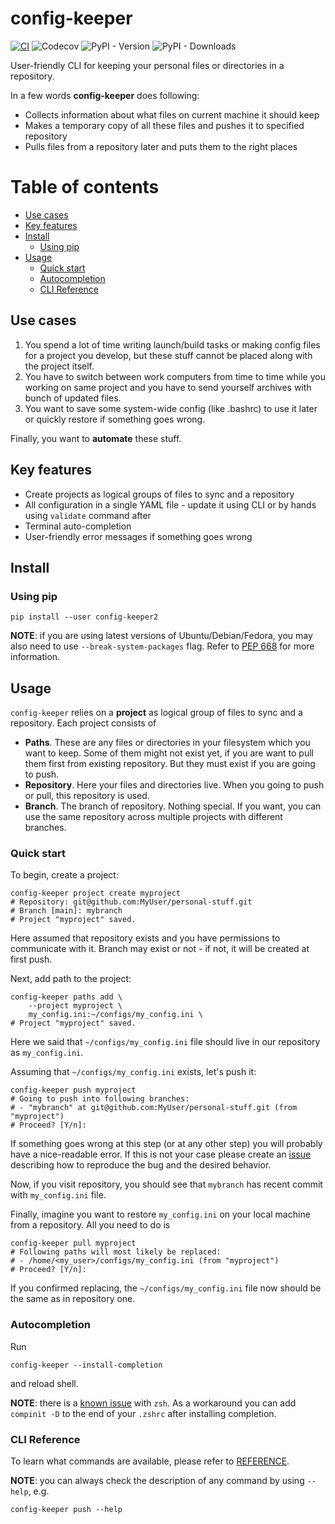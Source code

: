 # config-keeper

[![CI](https://github.com/Quatters/config-keeper/actions/workflows/ci.yml/badge.svg?event=push)](https://github.com/Quatters/config-keeper/actions/workflows/ci.yml)
![Codecov](https://img.shields.io/codecov/c/github/Quatters/config-keeper)
![PyPI - Version](https://img.shields.io/pypi/v/config-keeper2)
![PyPI - Downloads](https://img.shields.io/pypi/dm/config-keeper2)

User-friendly CLI for keeping your personal files or directories in
a repository.

In a few words **config-keeper** does following:

* Collects information about what files on current machine it should keep
* Makes a temporary copy of all these files and pushes it to specified
repository
* Pulls files from a repository later and puts them to the right places

# Table of contents

* [Use cases](#use-cases)
* [Key features](#key-features)
* [Install](#install)
  * [Using pip](#using-pip)
* [Usage](#usage)
  * [Quick start](#quick-start)
  * [Autocompletion](#autocompletion)
  * [CLI Reference](#cli-reference)

## Use cases

1. You spend a lot of time writing launch/build tasks or making config files
for a project you develop, but these stuff cannot be placed along with the
project itself.
1. You have to switch between work computers from time to time while you
working on same project and you have to send yourself archives with
bunch of updated files.
1. You want to save some system-wide config (like .bashrc) to use
it later or quickly restore if something goes wrong.

Finally, you want to **automate** these stuff.

## Key features

* Create projects as logical groups of files to sync and a repository
* All configuration in a single YAML file - update it using CLI or by hands
using ``validate`` command after
* Terminal auto-completion
* User-friendly error messages if something goes wrong

## Install

### Using pip

```shell
pip install --user config-keeper2
```

**NOTE**: if you are using latest versions of Ubuntu/Debian/Fedora, you may
also need to use `--break-system-packages` flag. Refer to
[PEP 668](https://peps.python.org/pep-0668/) for more information.

## Usage

``config-keeper`` relies on a **project** as logical group of files to sync
and a repository. Each project consists of

- **Paths**. These are any files or directories in your filesystem which you
want to keep. Some of them might not exist yet, if you are want to pull them
first from existing repository. But they must exist if you are going to push.
- **Repository**. Here your files and directories live. When you going to push
or pull, this repository is used.
- **Branch**. The branch of repository. Nothing special. If you want, you can
use the same repository across multiple projects with different branches.

### Quick start

To begin, create a project:

```shell
config-keeper project create myproject
# Repository: git@github.com:MyUser/personal-stuff.git
# Branch [main]: mybranch
# Project "myproject" saved.
```

Here assumed that repository exists and you have permissions
to communicate with it. Branch may exist or not - if not, it will be created
at first push.

Next, add path to the project:

```shell
config-keeper paths add \
    --project myproject \
    my_config.ini:~/configs/my_config.ini \
# Project "myproject" saved.
```

Here we said that ``~/configs/my_config.ini`` file should live in our
repository as ``my_config.ini``.

Assuming that ``~/configs/my_config.ini`` exists, let's push it:

```shell
config-keeper push myproject
# Going to push into following branches:
# - "mybranch" at git@github.com:MyUser/personal-stuff.git (from "myproject")
# Proceed? [Y/n]:
```

If something goes wrong at this step (or at any other step) you will probably
have a nice-readable error. If this is not your case please create an
[issue](https://github.com/Quatters/config-keeper/issues) describing how
to reproduce the bug and the desired behavior.

Now, if you visit repository, you should see that ``mybranch`` has recent
commit with ``my_config.ini`` file.

Finally, imagine you want to restore ``my_config.ini`` on your local machine
from a repository. All you need to do is

```shell
config-keeper pull myproject
# Following paths will most likely be replaced:
# - /home/<my_user>/configs/my_config.ini (from "myproject")
# Proceed? [Y/n]:
```

If you confirmed replacing, the ``~/configs/my_config.ini`` file now should
be the same as in repository one.

### Autocompletion

Run

```shell
config-keeper --install-completion
```

and reload shell.

**NOTE**: there is a
[known issue](https://github.com/tiangolo/typer/issues/54#issue-574856032) with
`zsh`. As a workaround you can add `compinit -D` to the end of your `.zshrc`
after installing completion.

### CLI Reference

To learn what commands are available, please refer to
[REFERENCE](./REFERENCE.md).

**NOTE**: you can always check the description of any command by using
``--help``, e.g.

```shell
config-keeper push --help
```
